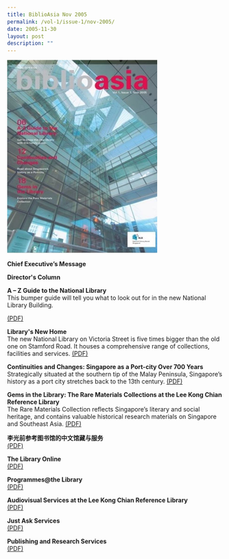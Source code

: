```yaml
---
title: BiblioAsia Nov 2005
permalink: /vol-1/issue-1/nov-2005/
date: 2005-11-30
layout: post
description: ""
---
```

<img style="width: 350px; height: 450px;" src="/images/vol-1-issue-1/nov%202005.JPG"><br>

**Chief Executive’s Message** <br>

**Director's Column** <br>

**A – Z Guide to the National Library**<br>This bumper guide will tell you what to look out for in the new National Library Building.

 [(PDF)](/files/pdf/vol-1/issue-1/v1-Issue1_A-Z%20Guide.pdf)

**Library's New Home**<br> The new National Library on Victoria Street is five times bigger than the old one on Stamford Road. It houses a comprehensive range of collections, facilities and services. [(PDF)](/files/pdf/vol-1/issue-1/v1-Issue1_Library%20New%20Home.pdf)

**Continuities and Changes: Singapore as a Port-city Over 700 Years**<br>Strategically situated at the southern tip of the Malay Peninsula, Singapore’s history as a port city stretches back to the 13th century. [(PDF)](/files/pdf/vol-1/issue-1/v1-Issue1_ContinuitiesChanges.pdf)

**Gems in the Library: The Rare Materials Collections at the Lee Kong Chian Reference Library**<br>The Rare Materials Collection reflects Singapore’s literary and social heritage, and contains valuable historical research materials on Singapore and Southeast Asia.  [(PDF)](/files/pdf/vol-1/issue-1/v1-Issue1_Gems.pdf)

**李光前参考图书馆的中文馆藏与服务**<br> [(PDF)](/files/pdf/vol-1/issue-1/v1-Issue1_Chinese.pdf)

**The Library Online**<br> [(PDF)](/files/pdf/vol-1/issue-1/v1-Issue1_Library%20Online.pdf)

**Programmes@the Library** <br> [(PDF)](/files/pdf/vol-1/issue-1/v1-Issue1_Programmes%20.pdf)

**Audiovisual Services at the Lee Kong Chian Reference Library**<br> [(PDF)](/files/pdf/vol-1/issue-1/v1-issue1_AudiovisualServices.pdf)

**Just Ask Services**<br> [(PDF)](/files/pdf/vol-1/issue-1/v1-issue1_JustAskServices.pdf)

**Publishing and Research Services**<br>
[(PDF)](/files/pdf/vol-1/issue-1/v1-issue1_PublishingandResearch.pdf)